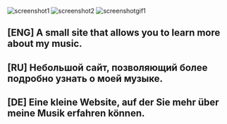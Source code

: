 ![screenshot1](https://github.com/pett1c/Lern-Periode-5/assets/124619600/4d62fa71-2baa-4f41-98d9-8a2baac85ecc)
![screenshot2](https://github.com/pett1c/Lern-Periode-5/assets/124619600/41b25adf-4ff8-419f-988c-fbe822f27501)
![screenshotgif1](https://github.com/pett1c/Lern-Periode-5/assets/124619600/c2817038-cc65-4f68-b588-0bee879f961d)

## [ENG] A small site that allows you to learn more about my music.
## [RU] Небольшой сайт, позволяющий более подробно узнать о моей музыке.
## [DE] Eine kleine Website, auf der Sie mehr über meine Musik erfahren können.
